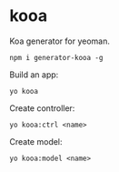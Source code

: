 # kooa

Koa generator for yeoman.

```
npm i generator-kooa -g
```

Build an app: 

```
yo kooa 
```

Create controller:

```
yo kooa:ctrl <name>
```

Create model:

```
yo kooa:model <name>
```
